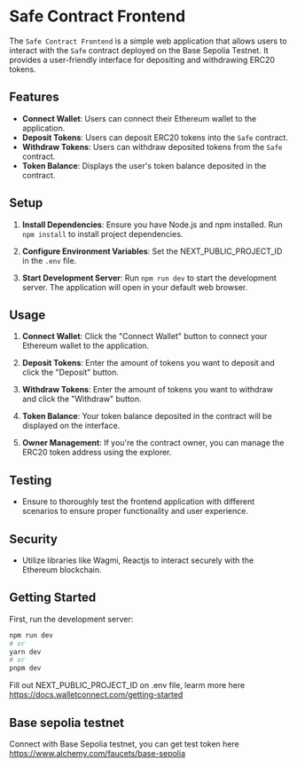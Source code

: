 # Safe Contract Frontend

The `Safe Contract Frontend` is a simple web application that allows users to interact with the `Safe` contract deployed on the Base Sepolia Testnet. It provides a user-friendly interface for depositing and withdrawing ERC20 tokens.

## Features

- **Connect Wallet**: Users can connect their Ethereum wallet to the application.
- **Deposit Tokens**: Users can deposit ERC20 tokens into the `Safe` contract.
- **Withdraw Tokens**: Users can withdraw deposited tokens from the `Safe` contract.
- **Token Balance**: Displays the user's token balance deposited in the contract. 

## Setup

1. **Install Dependencies**: Ensure you have Node.js and npm installed. Run `npm install` to install project dependencies.
   
2. **Configure Environment Variables**: Set the NEXT_PUBLIC_PROJECT_ID in the `.env` file.
   
3. **Start Development Server**: Run `npm run dev` to start the development server. The application will open in your default web browser.

## Usage

1. **Connect Wallet**: Click the "Connect Wallet" button to connect your Ethereum wallet to the application.
   
2. **Deposit Tokens**: Enter the amount of tokens you want to deposit and click the "Deposit" button.
   
3. **Withdraw Tokens**: Enter the amount of tokens you want to withdraw and click the "Withdraw" button.
   
4. **Token Balance**: Your token balance deposited in the contract will be displayed on the interface.
   
5. **Owner Management**: If you're the contract owner, you can manage the ERC20 token address using the explorer.

## Testing

- Ensure to thoroughly test the frontend application with different scenarios to ensure proper functionality and user experience.

## Security

- Utilize libraries like Wagmi, Reactjs to interact securely with the Ethereum blockchain. 

## Getting Started

First, run the development server:

```bash
npm run dev
# or
yarn dev
# or
pnpm dev
```
Fill out NEXT_PUBLIC_PROJECT_ID on .env file, learm more here https://docs.walletconnect.com/getting-started

## Base sepolia testnet

Connect with Base Sepolia testnet, you can get test token here https://www.alchemy.com/faucets/base-sepolia